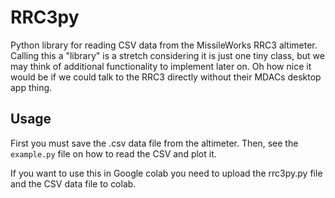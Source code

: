 # RRC3py
Python library for reading CSV data from the MissileWorks RRC3
altimeter. Calling this a "library" is a stretch considering it is
just one tiny class, but we may think of additional functionality
to implement later on. Oh how nice it would be if we could talk to
the RRC3 directly without their MDACs desktop app thing.

## Usage
First you must save the .csv data file from the altimeter. Then,
see the `example.py` file on how to read the CSV and plot it.

If you want to use this in Google colab
you need to upload the rrc3py.py file and the CSV data file to
colab.
